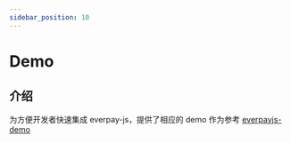 ```yaml
---
sidebar_position: 10
---
```


# Demo

## 介绍

为方便开发者快速集成 everpay-js，提供了相应的 demo 作为参考 [everpayjs-demo](https://github.com/everFinance/everpayjs-demo)
